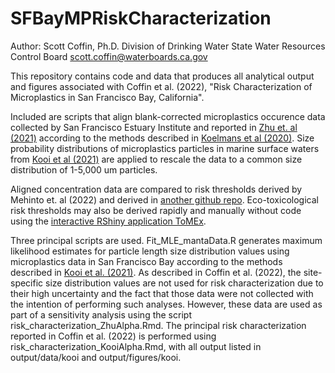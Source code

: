 # SFBayMPRiskCharacterization
Author: Scott Coffin, Ph.D.
Division of Drinking Water
State Water Resources Control Board
scott.coffin@waterboards.ca.gov

This repository contains code and data that produces all analytical output and figures associated with Coffin et al. (2022), "Risk Characterization of Microplastics in San Francisco Bay, California".

Included are scripts that align blank-corrected microplastics occurence data collected by San Francisco Estuary Institute and reported in [Zhu et. al (2021)](https://pubs.acs.org/doi/10.1021/acsestwater.0c00292) according to the methods described in [Koelmans et al (2020)](https://pubs.acs.org/doi/10.1021/acs.est.0c02982). Size probability distributions of microplastics particles in marine surface waters from [Kooi et al (2021)](https://linkinghub.elsevier.com/retrieve/pii/S0043135421006278) are applied to rescale the data to a common size distribution of 1-5,000 um particles.

Aligned concentration data are compared to risk thresholds derived by Mehinto et. al (2022) and derived in [another github repo](https://github.com/ScottCoffin/aq_mp_tox_modelling/blob/master/Concentration%20data/SSD_Working_Framework_Count_aligned.Rmd). Eco-toxicological risk thresholds may also be derived rapidly and manually without code using the [interactive RShiny application ToMEx](https://sccwrp.shinyapps.io/aq_mp_tox_shiny_demo/).

Three principal scripts are used. Fit_MLE_mantaData.R generates maximum likelihood estimates for particle length size distribution values using microplastics data in San Francisco Bay according to the methods described in [Kooi et al. (2021)](https://www.sciencedirect.com/science/article/pii/S0043135421006278). As described in Coffin et al. (2022), the site-specific size distribution values are not used for risk characterization due to their high uncertainty and the fact that those data were not collected with the intention of performing such analyses. However, these data are used as part of a sensitivity analysis using the script risk_characterization_ZhuAlpha.Rmd. The principal risk characterization reported in Coffin et al. (2022) is performed using risk_characterization_KooiAlpha.Rmd, with all output listed in output/data/kooi and output/figures/kooi.
